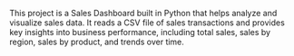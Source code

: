 This project is a Sales Dashboard built in Python that helps analyze and visualize sales data. It reads a CSV file of sales transactions and provides key insights into business performance, including total sales, sales by region, sales by product, and trends over time.
